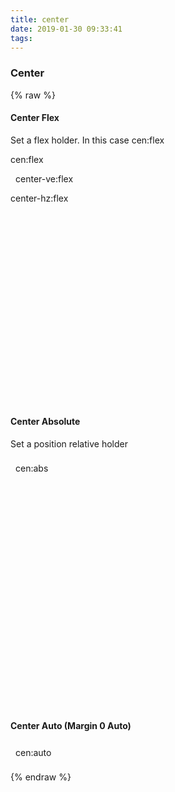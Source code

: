 ```yaml
---
title: center
date: 2019-01-30 09:33:41
tags:
---
```


  
### Center

{% raw %}
<div class="content">
  <h4 id="center-flex">Center Flex</h4>
  <p class="fw:bold ta:right">Set a flex holder. In this case <span class="hey">cen:flex</span></p>
  <div class="block cen:flex text" style="min-height: 400px">
    <div class="square big mar cen:flex">
      <p class="hey">cen:flex</p>
    </div>
    <div class="square big mar cen-ve:flex">
      <p style="padding-left:8px">center-ve:flex</p>
    </div>
    <div class="square big mar cen-hz:flex">
      <p>center-hz:flex</p>
    </div>
  </div>
  <h4 id="center-abs">Center Absolute</h4>
  <p class="fw:bold ta:right">Set a position relative holder</p>
  <div class="block text" style="min-height: 400px; position:relative">
    <div class="square big cen:abs">
      <p class="hey" style="padding:8px">cen:abs</p>
    </div>
  </div>
  <h4 id="center-auto">Center Auto (Margin 0 Auto)</h4>
  <div class="block text">
    <div class="square big cen:auto">
      <p class="hey" style="padding:8px">cen:auto</p>
    </div>
  </div>
</div>
{% endraw %}